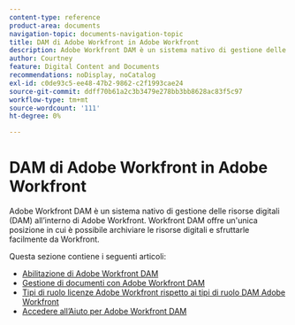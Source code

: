 ```yaml
---
content-type: reference
product-area: documents
navigation-topic: documents-navigation-topic
title: DAM di Adobe Workfront in Adobe Workfront
description: Adobe Workfront DAM è un sistema nativo di gestione delle risorse digitali (DAM) all’interno di Adobe Workfront. Workfront DAM offre un'unica posizione in cui è possibile archiviare le risorse digitali e sfruttarle facilmente da Workfront.
author: Courtney
feature: Digital Content and Documents
recommendations: noDisplay, noCatalog
exl-id: c0de93c5-ee48-47b2-9862-c2f1993cae24
source-git-commit: ddff70b61a2c3b3479e278bb3bb8628ac83f5c97
workflow-type: tm+mt
source-wordcount: '111'
ht-degree: 0%

---
```


# DAM di Adobe Workfront in Adobe Workfront

Adobe Workfront DAM è un sistema nativo di gestione delle risorse digitali (DAM) all’interno di Adobe Workfront. Workfront DAM offre un&#39;unica posizione in cui è possibile archiviare le risorse digitali e sfruttarle facilmente da Workfront.

Questa sezione contiene i seguenti articoli:

* [Abilitazione di Adobe Workfront DAM](../../documents/workfront-dam-within-workfront/enable-wf-dam.md)
* [Gestione di documenti con Adobe Workfront DAM](../../documents/workfront-dam-within-workfront/manage-docs-with-wf-dam.md)
* [Tipi di ruolo licenze Adobe Workfront rispetto ai tipi di ruolo DAM Adobe Workfront](../../documents/workfront-dam-within-workfront/difference-between-wf-dam-role-types.md)
* [Accedere all’Aiuto per Adobe Workfront DAM](../../documents/workfront-dam-within-workfront/access-help-workfront-dam.md)
